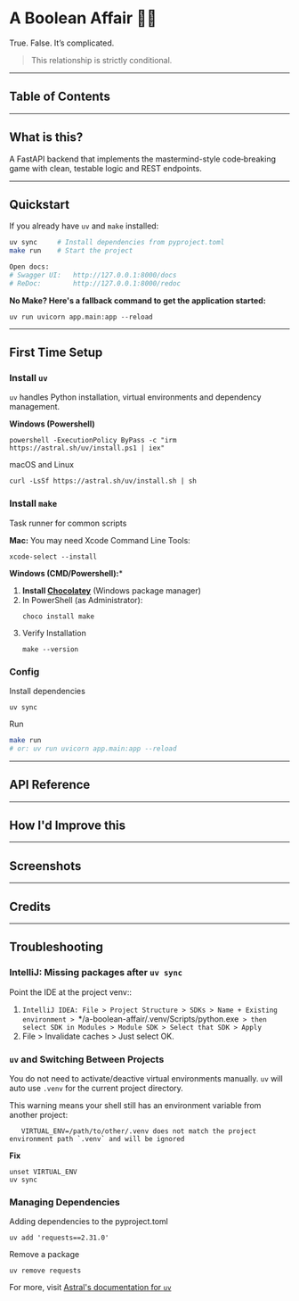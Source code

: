 # A Boolean Affair 💃✨
True. False. It’s complicated.

> This relationship is strictly conditional.

---

## Table of Contents


---

## What is this?
A FastAPI backend that implements the mastermind-style code‑breaking game with clean, testable logic and REST endpoints.

---

## Quickstart
If you already have `uv` and `make` installed:

```bash
uv sync     # Install dependencies from pyproject.toml
make run    # Start the project

Open docs:
# Swagger UI:   http://127.0.0.1:8000/docs
# ReDoc:        http://127.0.0.1:8000/redoc
```
**No Make? Here's a fallback command to get the application started:**

    uv run uvicorn app.main:app --reload

---

## First Time Setup

### Install `uv`
`uv` handles Python installation, virtual environments and dependency management.

**Windows (Powershell)**

    powershell -ExecutionPolicy ByPass -c "irm https://astral.sh/uv/install.ps1 | iex"


macOS and Linux

    curl -LsSf https://astral.sh/uv/install.sh | sh

### Install `make`
Task runner for common scripts

**Mac:** 
You may need Xcode Command Line Tools:

    xcode-select --install

**Windows (CMD/Powershell):*** 
1. **Install [Chocolatey](https://chocolatey.org/install#:~:text=Install%20Chocolatey%20for%20Individual%20Use%3A)** (Windows package manager)
2. In PowerShell (as Administrator):
    ```
    choco install make
    ```
3. Verify Installation
    ```
    make --version
    ```

### Config

[//]: # (TODO: env variables?) 

Install dependencies

    uv sync

Run
```bash
make run
# or: uv run uvicorn app.main:app --reload
```

---

## API Reference

---

## How I'd Improve this

---

## Screenshots

---

## Credits

---

## Troubleshooting

### IntelliJ: Missing packages after `uv sync`
Point the IDE at the project venv::
1. `IntelliJ IDEA: File > Project Structure > SDKs > Name + Existing environment > `*/a-boolean-affair/.venv/Scripts/python.exe` > then select SDK in Modules > Module SDK > Select that SDK > Apply`
2. File > Invalidate caches > Just select OK.

### `uv` and Switching Between Projects
You do not need to activate/deactive virtual environments manually.
`uv` will auto use `.venv` for the current project directory.

This warning means your shell still has an environment variable from another project:
```
   VIRTUAL_ENV=/path/to/other/.venv does not match the project environment path `.venv` and will be ignored
```

**Fix**

```
unset VIRTUAL_ENV
uv sync
```

### Managing Dependencies
Adding dependencies to the pyproject.toml

    uv add 'requests==2.31.0'

Remove a package

    uv remove requests

For more, visit [Astral's documentation for `uv`](https://docs.astral.sh/uv/guides/projects/#creating-a-new-project)
